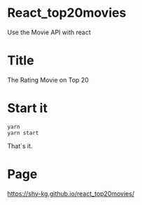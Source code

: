 # React_top20movies
Use the Movie API with react

# Title
The Rating Movie on Top 20

# Start it
```
yarn
yarn start
```
That`s it.

# Page
https://shy-kg.github.io/react_top20movies/